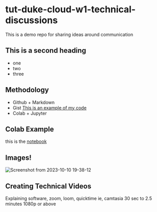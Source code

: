 # tut-duke-cloud-w1-technical-discussions
This is a demo repo for sharing ideas around communication


## This is a second heading

* one
* two
* three
  
## Methodology
* Github + Markdown
* Gist
  [This is an example of my code]( https://gist.github.com/evinai/b0bf23fa7c3393ce25c8708624c0cc7c)
* Colab + Jupyter

## Colab Example

this is the [notebook](https://colab.research.google.com/notebooks/intro.ipynb)

## Images!
![Screenshot from 2023-10-10 19-38-12](https://github.com/evinai/tut-duke-cloud-w1-technical-discussions/assets/43730654/a6990d21-6398-4ed7-aef3-da05ab08f03f)

## Creating Technical Videos
Explaining software, zoom, loom, quicktime ie, camtasia
30 sec to 2.5 minutes
1080p or above
